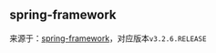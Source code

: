 ## spring-framework
来源于：[spring-framework](https://github.com/spring-projects/spring-framework)，对应版本`v3.2.6.RELEASE`